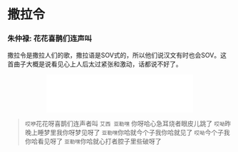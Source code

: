 # 撒拉令
### 朱仲禄: 花花喜鹊们连声叫
撒拉令是撒拉人们的歌，撒拉语是SOV式的，所以他们说汉文有时也会SOV。这首曲子大概是说看见心上人后太过紧张和激动，话都说不好了。
<center>
<iframe frameborder="no" border="0" marginwidth="0" marginheight="0" width="330" height="86" src="//music.163.com/outchain/player?type=2&id=195776&auto=1&height=66"></iframe>
</center>

> `哎咿`花花呀喜鹊们连声者叫
> `艾西 亚勒嘿` 你呀哈心急耳烧者眼皮儿跳了
> `哎呦`昨晚上睡梦里我你呀梦见呀了
> `亚勒嘿`你哈就今个子我你哈就见了
> `哎呦`今个子我你哈看见呀了
> `亚勒嘿`你哈就心打者腔子里些破呀了

